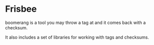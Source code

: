 # Frisbee

boomerang is a tool you may throw a tag at and it comes back with a checksum.

It also includes a set of libraries for working with tags and checksums.
